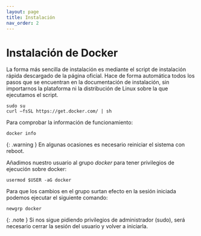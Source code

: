 ```yaml
---
layout: page
title: Instalación
nav_order: 2
---
```


# Instalación de Docker
La forma más sencilla de instalación es mediante el script de instalación rápida descargado de la página oficial. Hace de forma automática todos los pasos que se encuentran en la documentación de instalación, sin importarnos la plataforma ni la distribución de Linux sobre la que ejecutamos el script.

	sudo su
	curl –fsSL https://get.docker.com/ | sh

Para comprobar la información de funcionamiento:

	docker info

{: .warning }
En algunas ocasiones es necesario reiniciar el sistema con reboot.

Añadimos nuestro usuario al grupo *docker* para tener privilegios de ejecución sobre docker:

	usermod $USER -aG docker

Para que los cambios en el grupo surtan efecto en la sesión iniciada podemos ejecutar el siguiente comando:

	newgrp docker

{: .note }
Si nos sigue pidiendo privilegios de administrador (sudo), será necesario cerrar la sesión del usuario y volver a iniciarla.

